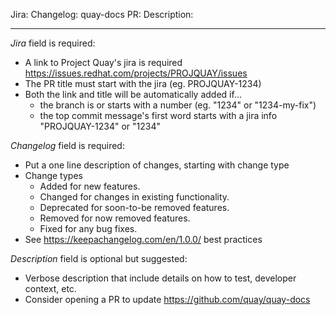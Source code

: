Jira: 
Changelog:
quay-docs PR: 
Description:


---

_Jira_ field is required:
* A link to Project Quay's jira is required https://issues.redhat.com/projects/PROJQUAY/issues
* The PR title must start with the jira (eg. PROJQUAY-1234)
* Both the link and title will be automatically added if...
  * the branch is or starts with a number (eg. "1234" or "1234-my-fix")
  * the top commit message's first word starts with a jira info "PROJQUAY-1234" or "1234"

_Changelog_ field is required:
* Put a one line description of changes, starting with change type
* Change types
  * Added for new features.
  * Changed for changes in existing functionality.
  * Deprecated for soon-to-be removed features.
  * Removed for now removed features.
  * Fixed for any bug fixes.
* See https://keepachangelog.com/en/1.0.0/ best practices

_Description_ field is optional but suggested:
* Verbose description that include details on how to test, developer context, etc.
* Consider opening a PR to update https://github.com/quay/quay-docs
